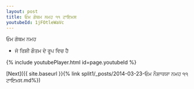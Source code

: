 ```yaml
---
layout: post
title: ਓਮ ਗੋਥਮ ਨਮਹ ੧੧ ਟਾਇਮਸ
youtubeId: 1jFOtleWaVc
---
```

 
 
 ਓਮ ਗੋਥਮ ਨਮਹ  
 
 -  ਜੋ ਰਿਸ਼ੀ ਗੌਤਮ ਦੇ ਰੂਪ ਵਿਚ ਹੈ 
 
  
 
  
 
 
 
 
 
 


{% include youtubePlayer.html id=page.youtubeId %}
 
[Next]({{ site.baseurl }}{% link  split1/_posts/2014-03-23-ਓਮ ਨੌਸ਼ਾਧਯਾ ਨਮਹ ੧੧ ਟਾਇਮਸ.md%})
 
